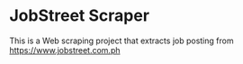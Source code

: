 # JobStreet Scraper
This is a Web scraping project that extracts job posting from https://www.jobstreet.com.ph
